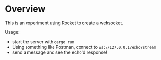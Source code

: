 # Overview

This is an experiment using Rocket to create a websocket.

Usage:
 - start the server with `cargo run`
 - Using something like Postman, connect to `ws://127.0.0.1/echo?stream`
 - send a message and see the echo'd response!

